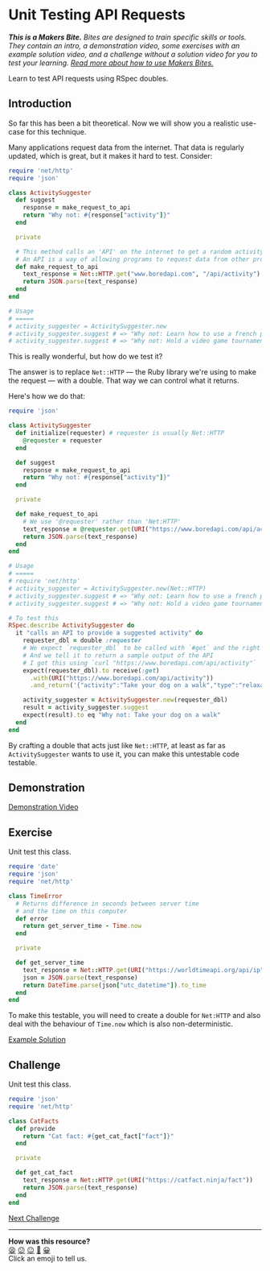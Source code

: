# Unit Testing API Requests

_**This is a Makers Bite.** Bites are designed to train specific skills or
tools. They contain an intro, a demonstration video, some exercises with an
example solution video, and a challenge without a solution video for you to test
your learning. [Read more about how to use Makers
Bites.](https://github.com/makersacademy/course/blob/main/labels/bites.md)_

Learn to test API requests using RSpec doubles.

## Introduction

So far this has been a bit theoretical. Now we will show you a realistic
use-case for this technique.

Many applications request data from the internet. That data is regularly
updated, which is great, but it makes it hard to test. Consider:

```ruby
require 'net/http'
require 'json'

class ActivitySuggester
  def suggest
    response = make_request_to_api
    return "Why not: #{response["activity"]}"
  end

  private

  # This method calls an 'API' on the internet to get a random activity.
  # An API is a way of allowing programs to request data from other programs.
  def make_request_to_api
    text_response = Net::HTTP.get("www.boredapi.com", "/api/activity")
    return JSON.parse(text_response)
  end
end

# Usage
# =====
# activity_suggester = ActivitySuggester.new
# activity_suggester.suggest # => "Why not: Learn how to use a french press"
# activity_suggester.suggest # => "Why not: Hold a video game tournament with some friends"
```

This is really wonderful, but how do we test it?

The answer is to replace `Net::HTTP` — the Ruby library we're using to make the
request — with a double. That way we can control what it returns.

Here's how we do that:

```ruby
require 'json'

class ActivitySuggester
  def initialize(requester) # requester is usually Net::HTTP
    @requester = requester
  end

  def suggest
    response = make_request_to_api
    return "Why not: #{response["activity"]}"
  end

  private

  def make_request_to_api
    # We use '@requester' rather than 'Net:HTTP'
    text_response = @requester.get(URI("https://www.boredapi.com/api/activity"))
    return JSON.parse(text_response)
  end
end

# Usage
# =====
# require 'net/http'
# activity_suggester = ActivitySuggester.new(Net::HTTP)
# activity_suggester.suggest # => "Why not: Learn how to use a french press"
# activity_suggester.suggest # => "Why not: Hold a video game tournament with some friends"

# To test this
RSpec.describe ActivitySuggester do
  it "calls an API to provide a suggested activity" do
    requester_dbl = double :requester
    # We expect `requester_dbl` to be called with `#get` and the right args
    # And we tell it to return a sample output of the API
    # I got this using `curl "https://www.boredapi.com/api/activity"`
    expect(requester_dbl).to receive(:get)
      .with(URI("https://www.boredapi.com/api/activity"))
      .and_return('{"activity":"Take your dog on a walk","type":"relaxation","participants":1,"price":0,"link":"","key":"9318514","accessibility":0.2}')

    activity_suggester = ActivitySuggester.new(requester_dbl)
    result = activity_suggester.suggest
    expect(result).to eq "Why not: Take your dog on a walk"
  end
end
```

By crafting a double that acts just like `Net::HTTP`, at least as far as `ActivitySuggester` wants to use it, you can make this untestable code testable.

## Demonstration

[Demonstration Video](https://www.youtube.com/watch?v=znbct4MAp9A&t=4725s)

## Exercise

Unit test this class.

```ruby
require 'date'
require 'json'
require 'net/http'

class TimeError
  # Returns difference in seconds between server time
  # and the time on this computer
  def error
    return get_server_time - Time.now
  end

  private

  def get_server_time
    text_response = Net::HTTP.get(URI("https://worldtimeapi.org/api/ip"))
    json = JSON.parse(text_response)
    return DateTime.parse(json["utc_datetime"]).to_time
  end
end
```

To make this testable, you will need to create a double for `Net:HTTP` and also
deal with the behaviour of `Time.now` which is also non-deterministic.

<!-- OMITTED -->

[Example Solution](https://www.youtube.com/watch?v=znbct4MAp9A&t=5625s)

## Challenge

Unit test this class.

```ruby
require 'json'
require 'net/http'

class CatFacts
  def provide
    return "Cat fact: #{get_cat_fact["fact"]}"
  end

  private

  def get_cat_fact
    text_response = Net::HTTP.get(URI("https://catfact.ninja/fact"))
    return JSON.parse(text_response)
  end
end
```


[Next Challenge](05_unit_testing_terminal_io_bite.md)

<!-- BEGIN GENERATED SECTION DO NOT EDIT -->

---

**How was this resource?**  
[😫](https://airtable.com/shrUJ3t7KLMqVRFKR?prefill_Repository=makersacademy/golden-square&prefill_File=mocking_bites/04_unit_testing_api_requests_bite.md&prefill_Sentiment=😫) [😕](https://airtable.com/shrUJ3t7KLMqVRFKR?prefill_Repository=makersacademy/golden-square&prefill_File=mocking_bites/04_unit_testing_api_requests_bite.md&prefill_Sentiment=😕) [😐](https://airtable.com/shrUJ3t7KLMqVRFKR?prefill_Repository=makersacademy/golden-square&prefill_File=mocking_bites/04_unit_testing_api_requests_bite.md&prefill_Sentiment=😐) [🙂](https://airtable.com/shrUJ3t7KLMqVRFKR?prefill_Repository=makersacademy/golden-square&prefill_File=mocking_bites/04_unit_testing_api_requests_bite.md&prefill_Sentiment=🙂) [😀](https://airtable.com/shrUJ3t7KLMqVRFKR?prefill_Repository=makersacademy/golden-square&prefill_File=mocking_bites/04_unit_testing_api_requests_bite.md&prefill_Sentiment=😀)  
Click an emoji to tell us.

<!-- END GENERATED SECTION DO NOT EDIT -->
